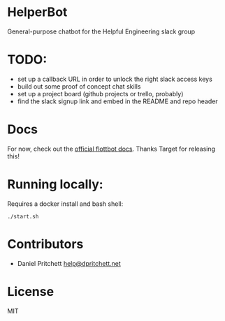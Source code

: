 # HelperBot
General-purpose chatbot for the Helpful Engineering slack group

# TODO:
- set up a callback URL in order to unlock the right slack access keys
- build out some proof of concept chat skills
- set up a project board (github projects or trello, probably)
- find the slack signup link and embed in the README and repo header

# Docs
For now, check out the [official flottbot docs](https://target.github.io/flottbot-docs/about/). Thanks Target for releasing this!

# Running locally:
Requires a docker install and bash shell:

`./start.sh`

# Contributors
- Daniel Pritchett <help@dpritchett.net>

# License
MIT

